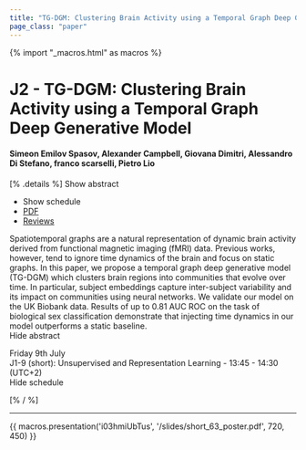 ```yaml
---
title: "TG-DGM: Clustering Brain Activity using a Temporal Graph Deep Generative Model"
page_class: "paper"
---
```


{% import "_macros.html" as macros %}

# J2 - TG-DGM: Clustering Brain Activity using a Temporal Graph Deep Generative Model

#### Simeon Emilov Spasov, Alexander Campbell, Giovana Dimitri, Alessandro Di Stefano, franco scarselli, Pietro Lio

[% .details %]
<a class="toggle_visibility" data-selector=".abstract" data-level="3">Show abstract</a>
- <a class="toggle_visibility" data-selector=".schedule" data-level="3">Show schedule</a>
- <a href="https://openreview.net/pdf?id=ULm4D5bsiaE">PDF</a>
- <a href="https://openreview.net/forum?id=ULm4D5bsiaE">Reviews</a>

<p>
    <span class="abstract">
        Spatiotemporal graphs are a natural representation of dynamic brain activity derived from functional magnetic imaging (fMRI) data. Previous works, however, tend to ignore time dynamics of the brain and focus on static graphs. In this paper, we propose a temporal graph deep generative model (TG-DGM) which clusters brain regions into communities that evolve over time. In particular, subject embeddings capture inter-subject variability and its impact on communities using neural networks. We validate our model on the UK Biobank data. Results of up to 0.81 AUC ROC on the task of biological sex classification demonstrate that injecting time dynamics in our model outperforms a static baseline.
        <br>
        <span class="actions"><a class="toggle_visibility" data-level="2">Hide abstract</a></span>
    </span>
</p>

<p>
    <span class="schedule">
         Friday 9th July<br>J1-9 (short): Unsupervised and Representation Learning - 13:45 - 14:30 (UTC+2)
        <br>
        <span class="actions"><a class="toggle_visibility" data-level="2">Hide schedule</a></span>
    </span>
</p>

[% / %]


---

{{ macros.presentation('i03hmiUbTus', '/slides/short_63_poster.pdf', 720, 450) }}
